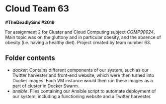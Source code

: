 # Cloud Team 63
**#TheDeadlySins #2019**

For assignment 2 for Cluster and Cloud Computing subject *COMP90024*. Main topic was on the gluttony and in particular obesity, and the absence of obesity (i.e. having a healthy diet).
Project created by team number 63.
 
 ## Folder contents
 * *docker*: Contains different components of our system, such as our Twitter harvester and front-end website, which were then turned into Docker images. Each VM instance would then run these images as a part of cluster in Docker Swarm.
 * *ansible*: Files containing our Ansible script to automate deployment of our system, including a functioning website and a Twitter harvester.
